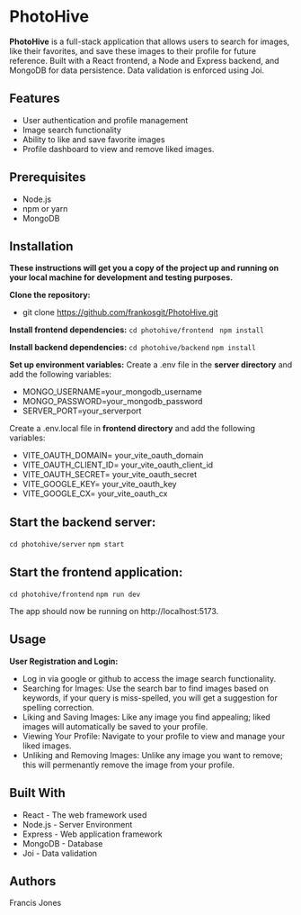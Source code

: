 # PhotoHive

**PhotoHive** is a full-stack application that allows users to search for images, like their favorites, and save these images to their profile for future reference. Built with a React frontend, a Node and Express backend, and MongoDB for data persistence. Data validation is enforced using Joi.

## Features

* User authentication and profile management
* Image search functionality
* Ability to like and save favorite images
* Profile dashboard to view and remove liked images.

## Prerequisites
* Node.js
* npm or yarn
* MongoDB


## Installation
**These instructions will get you a copy of the project up and running on your local machine for development and testing purposes.**

**Clone the repository:**
* git clone https://github.com/frankosgit/PhotoHive.git
  
**Install frontend dependencies:**
```cd photohive/frontend```
``` npm install```

**Install backend dependencies:**
```cd photohive/backend```
```npm install```

**Set up environment variables:**
Create a .env file in the **server directory** and add the following variables:

* MONGO_USERNAME=your_mongodb_username
* MONGO_PASSWORD=your_mongodb_password
* SERVER_PORT=your_serverport

Create a .env.local file in **frontend directory** and add the following variables:
* VITE_OAUTH_DOMAIN= your_vite_oauth_domain
* VITE_OAUTH_CLIENT_ID= your_vite_oauth_client_id
* VITE_OAUTH_SECRET= your_vite_oauth_secret
* VITE_GOOGLE_KEY= your_vite_oauth_key
* VITE_GOOGLE_CX= your_vite_oauth_cx

## Start the backend server:
```cd photohive/server```
```npm start```
  
## Start the frontend application:
```cd photohive/frontend```
```npm run dev```

The app should now be running on http://localhost:5173.

## Usage
**User Registration and Login:** 
* Log in via google or github to access the image search functionality.
* Searching for Images: Use the search bar to find images based on keywords, if your query is miss-spelled, you will get a suggestion for spelling correction.
* Liking and Saving Images: Like any image you find appealing; liked images will automatically be saved to your profile.
* Viewing Your Profile: Navigate to your profile to view and manage your liked images.
* Unliking and Removing Images: Unlike any image you want to remove; this will permenantly remove the image from your profile.
  
## Built With
* React - The web framework used
* Node.js - Server Environment
* Express - Web application framework
* MongoDB - Database
* Joi - Data validation

## Authors
Francis Jones
